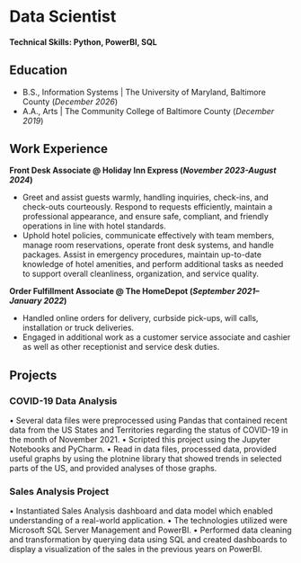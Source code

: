 # Data Scientist

#### Technical Skills: Python, PowerBI, SQL

## Education
- B.S., Information Systems | The University of Maryland, Baltimore County (_December 2026_)
- A.A., Arts | The Community College of Baltimore County (_December 2019_)	 			        		

## Work Experience
**Front Desk Associate @ Holiday Inn Express (_November 2023-August 2024_)**
- Greet and assist guests warmly, handling inquiries, check-ins, and check-outs courteously. Respond to requests efficiently, maintain a professional appearance, and ensure safe, compliant, and friendly operations in line with hotel standards.
- Uphold hotel policies, communicate effectively with team members, manage room reservations, operate front desk systems, and handle packages. Assist in emergency procedures, maintain up-to-date knowledge of hotel amenities, and perform additional tasks as needed to support overall cleanliness, organization, and service quality.

**Order Fulfillment Associate @  The HomeDepot (_September 2021– January 2022_)**
- Handled online orders for delivery, curbside pick-ups, will calls, installation or truck deliveries.
- Engaged in additional work as a customer service associate and cashier as well as other receptionist and service desk duties.

## Projects
### COVID-19 Data Analysis

• Several data files were preprocessed using Pandas that contained recent data from the US States and Territories regarding the status of COVID-19 in the month of November 2021.
• Scripted this project using the Jupyter Notebooks and PyCharm.
• Read in data files, processed data, provided useful graphs by using the plotnine library that showed trends in selected parts of the US, and provided analyses of those graphs.

### Sales Analysis Project

• Instantiated Sales Analysis dashboard and data model which enabled understanding of a real-world application.
• The technologies utilized were Microsoft SQL Server Management and PowerBI.
• Performed data cleaning and transformation by querying data using SQL and created dashboards to display a visualization of the sales in the previous years on PowerBI.
